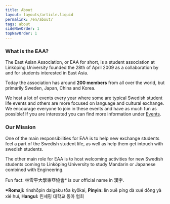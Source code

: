 ```yaml
---
title: About
layout: layouts/article.liquid
permalink: /en/about/
tags: about 
sideNavOrder: 1
topNavOrder: 1
---
```


### What is the EAA?

The East Asian Association, or EAA for short, is a student association at Linköping University founded the 28th of April 2009 as a collaboration by and for students interested in East Asia.

Today the association has around **200 members** from all over the world, but primarily Sweden, Japan, China and Korea.

We host a lot of events every year where some are typical Swedish student life events and others are more focused on language and cultural exchange. We encourage everyone to join in these events and have as much fun as possible! If you are interested you can find more information under [Events](/events).

### Our Mission

One of the main responsibilities for EAA is to help new exchange students feel a part of the Swedish student life, as well as help them get intouch with swedish students.

The other main role for EAA is to host welcoming activities for new Swedish students coming to Linköping University to study Mandarin or Japanese combined with Engineering.

Fun fact: 林雪平大學東亞協會\* is our official name in 漢字.

**\*Romaji:** rinshōpin daigaku tōa kyōkai, **Pinyin:** lín xuě píng dà xué dōng yà xié huì, **Hangul:** 린셰핑 대학교 동아 협회